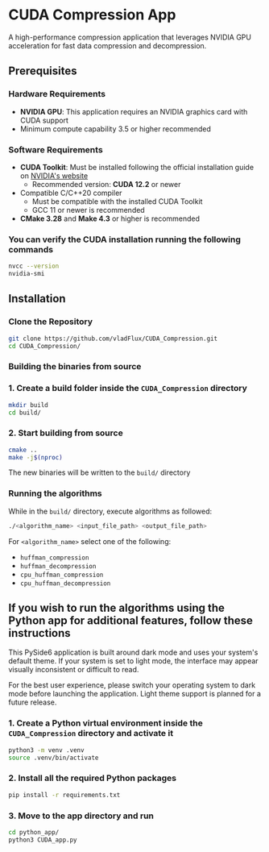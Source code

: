 # CUDA Compression App

A high-performance compression application that leverages NVIDIA GPU acceleration for fast data compression and 
decompression.

## Prerequisites

### Hardware Requirements
- **NVIDIA GPU**: This application requires an NVIDIA graphics card with CUDA support
- Minimum compute capability 3.5 or higher recommended

### Software Requirements
- **CUDA Toolkit**: Must be installed following the official installation guide on [NVIDIA's website](https://developer.nvidia.com/cuda-downloads)
  - Recommended version: **CUDA 12.2** or newer
- Compatible C/C++20 compiler
  - Must be compatible with the installed CUDA Toolkit
  - GCC 11 or newer is recommended
- **CMake 3.28** and **Make 4.3** or higher is recommended

### You can verify the CUDA installation running the following commands
```bash
nvcc --version
nvidia-smi
```

## Installation

### Clone the Repository
```bash
git clone https://github.com/vladFlux/CUDA_Compression.git
cd CUDA_Compression/
```

### Building the binaries from source

### 1. Create a build folder inside the ``CUDA_Compression`` directory
```bash
mkdir build
cd build/
```

### 2. Start building from source
```bash
cmake ..
make -j$(nproc)
```

The new binaries will be written to the ``build/`` directory

### Running the algorithms

While in the ``build/`` directory, execute algorithms as followed:

```bash
./<algorithm_name> <input_file_path> <output_file_path>
```

For ``<algorithm_name>`` select one of the following: 
- ``huffman_compression`` 
- ``huffman_decompression``
- ``cpu_huffman_compression``
- ``cpu_huffman_decompression``

## If you wish to run the algorithms using the Python app for additional features, follow these instructions

This PySide6 application is built around dark mode and uses your system's default theme. If your system is set to 
light mode, the interface may appear visually inconsistent or difficult to read.

For the best user experience, please switch your operating system to dark mode before launching the application.
Light theme support is planned for a future release.


### 1. Create a Python virtual environment inside the ``CUDA_Compression`` directory and activate it
```bash
python3 -m venv .venv
source .venv/bin/activate
```

### 2. Install all the required Python packages
```bash
pip install -r requirements.txt 
```

### 3. Move to the app directory and run
```bash
cd python_app/
python3 CUDA_app.py
```
